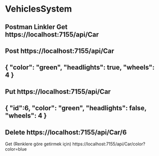 # VehiclesSystem
Postman Linkler
Get
https://localhost:7155/api/Car
-----------------------
Post
https://localhost:7155/api/Car
------------------------
{
  "color": "green",
  "headlights": true,
  "wheels": 4
}
------------------------
Put
https://localhost:7155/api/Car
-------------------------------
{
 "id":6,
  "color": "green",
  "headlights": false,
  "wheels": 4
}
-------------------------------
Delete
https://localhost:7155/api/Car/6
-------------------------------
Get (Renklere göre getirmek için)
https://localhost:7155/api/Car/color?color=blue
